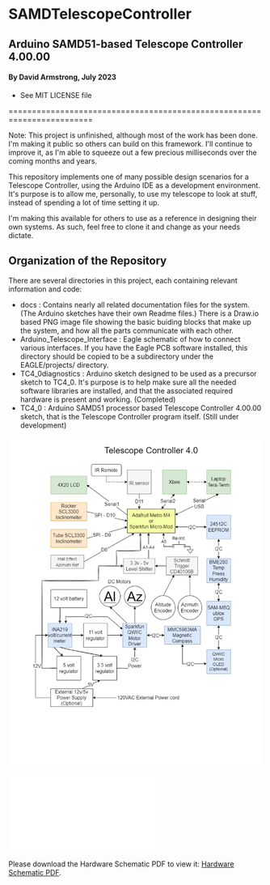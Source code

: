 # SAMDTelescopeController

## Arduino SAMD51-based Telescope Controller 4.00.00

#### By David Armstrong, July 2023
 - See MIT LICENSE file

========================================================================

Note: This project is unfinished, although most of the work has been done.  I'm making it public 
so others can build on this framework. I'll continue to improve it, as I'm able to squeeze out
a few precious milliseconds over the coming months and years.

This repository implements one of many possible design scenarios for a Telescope Controller, 
using the Arduino IDE as a development environment.  It's purpose is to allow me, personally,
to use my telescope to look at stuff, instead of spending a lot of time setting it up.

I'm making this available for others to use as a reference in designing their own systems.  As
such, feel free to clone it and change as your needs dictate.

## Organization of the Repository

There are several directories in this project, each containing relevant information and code:

 - docs : Contains nearly all related documentation files for the system. (The Arduino sketches have their own Readme files.) There is a Draw.io based PNG image file showing the basic buiding blocks that make up the system, and how all the parts communicate with each other.
 - Arduino_Telescope_Interface : Eagle schematic of how to connect various interfaces.  If you have the Eagle PCB software installed, this directory should be copied to be a subdirectory under the EAGLE/projects/ directory.
 - TC4_0diagnostics : Arduino sketch designed to be used as a precursor sketch to TC4_0.  It's purpose is to help make sure all the needed software libraries are installed, and that the associated required hardware is present and working. (Completed)
 - TC4_0 : Arduino SAMD51 processor based Telescope Controller 4.00.00 sketch, that is the Telescope Controller program itself. (Still under development)
 
 ![image](./docs/TelescopeController4_0.drawio.png)
 
 <object data="Arduino_Telescope_Interface/Telescope_Interface_shield.pdf" type="application/pdf" width="700px" height="700px">
    <embed src="Arduino_Telescope_Interface/Telescope_Interface_shield.pdf">
        <p>Please download the Hardware Schematic PDF to view it: <a href="Arduino_Telescope_Interface/Telescope_Interface_shield.pdf">Hardware Schematic PDF</a>.</p>
    </embed>
</object>